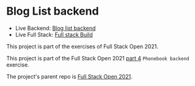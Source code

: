 # Blog List backend
- Live Backend: [Blog list backend]()
- Live Full Stack: [Full stack Build]()

This project is part of the exercises of Full Stack Open 2021.

This project is part of the Full Stack Open 2021 [part 4](https://fullstackopen.com/en/part4/) `Phonebook backend` exercise.

The project's parent repo is [Full Stack Open 2021](https://github.com/KXLAA/Full-Stack-Open-2021).